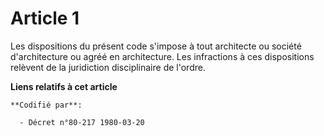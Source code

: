 # Article 1

Les dispositions du présent code s'impose à tout architecte ou société d'architecture ou agréé en architecture. Les
infractions à ces dispositions relèvent de la juridiction disciplinaire de l'ordre.

**Liens relatifs à cet article**

	**Codifié par**:

	  - Décret n°80-217 1980-03-20
